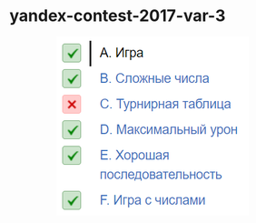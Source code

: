 # yandex-contest-2017-var-3

<p align="center">
	<img src="https://github.com/nmikolaychuk/yandex-contest-2017-var-3/blob/main/results/results.png">
</p>

